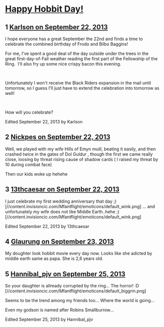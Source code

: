 # [Happy Hobbit Day!](https://community.fantasyflightgames.com/topic/90844-happy-hobbit-day/)

## 1 [Karlson on September 22, 2013](https://community.fantasyflightgames.com/topic/90844-happy-hobbit-day/?do=findComment&comment=872707)

I hope everyone has a great September the 22nd and finds a time to celebrate the combined birthday of Frodo and Bilbo Baggins!

For me, I've spent a good deal of the day outside under the trees in the great first-day-of-Fall weather reading the first part of the Fellowship of the Ring.  I'll also fry up some nice crispy bacon this evening. 

 

Unfortunately I won't receive the Black Riders expansion in the mail until tomorrow, so I guess I'll just have to extend the celebration into tomorrow as well!

 

How will you celebrate?

Edited September 22, 2013 by Karlson

## 2 [Nickpes on September 22, 2013](https://community.fantasyflightgames.com/topic/90844-happy-hobbit-day/?do=findComment&comment=872789)

Well, we played with my wife Hills of Emyn muill, beating it easily, and then crashed twice in the gates of Dol Guldur , though the first we came really close, loosing by threat rising cause of shadow cards ( I raised my threat by 10 during combat face)

Then our kids woke up hehehe

## 3 [13thcaesar on September 22, 2013](https://community.fantasyflightgames.com/topic/90844-happy-hobbit-day/?do=findComment&comment=872796)

I just celebrate my first wedding anniversary that day ;) [//content.invisioncic.com/Mfantflight/emoticons/default_wink.png] ... and unfortunately my wife does not like Middle Earth..hehe ;) [//content.invisioncic.com/Mfantflight/emoticons/default_wink.png]

Edited September 22, 2013 by 13thcaesar

## 4 [Glaurung on September 23, 2013](https://community.fantasyflightgames.com/topic/90844-happy-hobbit-day/?do=findComment&comment=873100)

My doughter look hobbit movie every day now. Looks like she adicted by middle earth same as papa. She is 2,6 years old.

## 5 [Hannibal_pjv on September 25, 2013](https://community.fantasyflightgames.com/topic/90844-happy-hobbit-day/?do=findComment&comment=875129)

So your daughter is allready corrupted by the ring... The horror! :D [//content.invisioncic.com/Mfantflight/emoticons/default_biggrin.png]

Seems to be the trend among my friends too... Where the world is going...

Even my godson is named after Robins Smallburrow...

Edited September 25, 2013 by Hannibal_pjv

